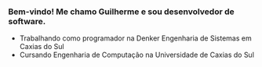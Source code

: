 ### Bem-vindo! Me chamo Guilherme e sou desenvolvedor de software.

-    Trabalhando como programador na Denker Engenharia de Sistemas em Caxias do Sul
- Cursando Engenharia de Computação na Universidade de Caxias do Sul

